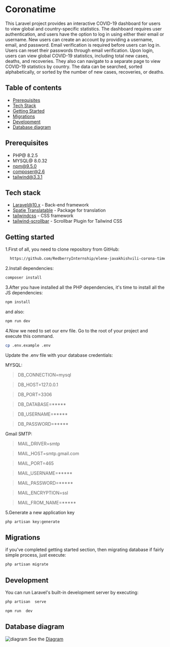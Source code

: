 # Coronatime

This Laravel project provides an interactive COVID-19 dashboard for users to view global and country-specific statistics. The dashboard requires user authentication, and users have the option to log in using either their email or username. New users can create an account by providing a username, email, and password. Email verification is required before users can log in. Users can reset their passwords through email verification. Upon login, users can view global COVID-19 statistics, including total new cases, deaths, and recoveries. They also can navigate to a separate page to view COVID-19 statistics by country. The data can be searched, sorted alphabetically, or sorted by the number of new cases, recoveries, or deaths.


## Table of contents
- [Prerequisites](#prerequisites)
- [Tech Stack](#tech-stack)
- [Getting Started](#getting-started)
- [Migrations](#migrations)
- [Development](#development)
- [Database diagram](#database-diagram)

## Prerequisites
- PHP@ 8.2.5
- MYSQL@ 8.0.32
- npm@9.5.0
- composer@2.6
- tailwind@3.3.1

## Tech stack
- [Laravel@10.x](https://laravel.com/docs/10.x) - Back-end framework
- [Spatie Translatable](https://github.com/spatie/laravel-translatable) - Package for translation
- [tailwindcss](https://tailwindcss.com/docs/installation) - CSS framework
- [tailwind-scrollbar](https://github.com/adoxography/tailwind-scrollbar) - Scrollbar Plugin for Tailwind CSS 

## Getting started

1.First of all, you need to clone repository    from GitHub:

```bash
  https://github.com/RedberryInternship/elene-javakhishvili-corona-time.git
```
2.Install dependencies:

```bash
composer install
```
3.After you have installed all the PHP dependencies, it's time to install all the JS dependencies:

```bash
npm install
```

and also:

```bash
npm run dev
```

4.Now we need to set our env file. Go to the root of your project and execute this command.

```bash
cp .env.example .env
```

Update the .env file with your database credentials:

MYSQL:

>DB_CONNECTION=mysql

>DB_HOST=127.0.0.1

>DB_PORT=3306

>DB_DATABASE=*****

>DB_USERNAME=*****

>DB_PASSWORD=*****

Gmail SMTP:

>MAIL_DRIVER=smtp

>MAIL_HOST=smtp.gmail.com

>MAIL_PORT=465

>MAIL_USERNAME=*****

>MAIL_PASSWORD=*****

>MAIL_ENCRYPTION=ssl

>MAIL_FROM_NAME=*****

5.Generate a new application key

```bash
php artisan key:generate
```

## Migrations

if you've completed getting started section, then migrating database if fairly simple process, just execute:

```bash
php artisan migrate
```

## Development

You can run Laravel's built-in development server by executing:

```bash
php artisan  serve
```
```bash
npm run  dev
```

## Database diagram

![diagram](https://i.ibb.co/4ZS2Zf1/draw-SQL-coronatime-export-2023-04-26.png)
See the [Diagram](https://drawsql.app/teams/elene/diagrams/coronatime)
